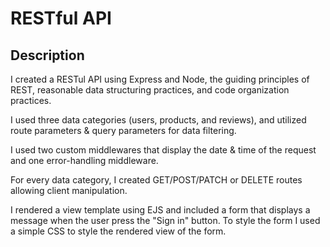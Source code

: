 # RESTful API

## Description

I created a RESTul API using Express and Node, the guiding principles of REST, reasonable data structuring practices, and code organization practices.

I used three data categories (users, products, and reviews), and utilized route parameters & query parameters for data filtering.

I used two custom middlewares that display the date & time of the request and one error-handling middleware.

For every data category, I created GET/POST/PATCH or DELETE routes allowing client manipulation.

I rendered a view template using EJS and included a form that displays a message when the user press the "Sign in" button. To style the form I used a simple CSS to style the rendered view of the form.
